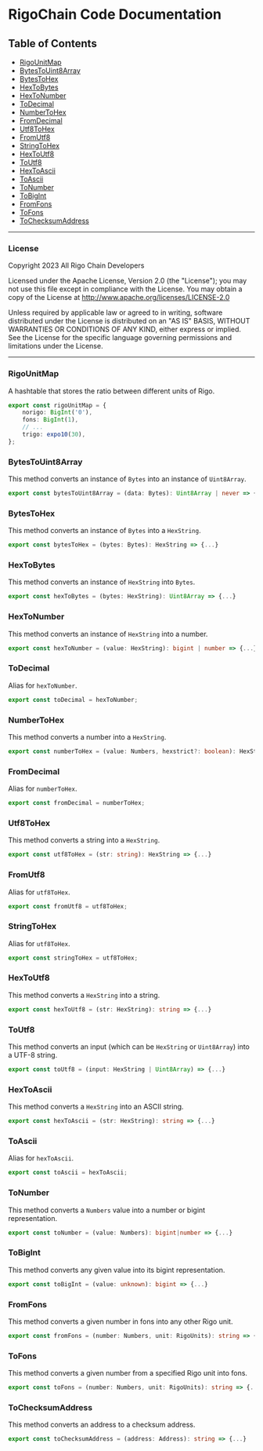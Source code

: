 # RigoChain Code Documentation

## Table of Contents
- [RigoUnitMap](#rigo-unit-map)
- [BytesToUint8Array](#bytes-to-uint8-array)
- [BytesToHex](#bytes-to-hex)
- [HexToBytes](#hex-to-bytes)
- [HexToNumber](#hex-to-number)
- [ToDecimal](#to-decimal)
- [NumberToHex](#number-to-hex)
- [FromDecimal](#from-decimal)
- [Utf8ToHex](#utf8-to-hex)
- [FromUtf8](#from-utf8)
- [StringToHex](#string-to-hex)
- [HexToUtf8](#hex-to-utf8)
- [ToUtf8](#to-utf8)
- [HexToAscii](#hex-to-ascii)
- [ToAscii](#to-ascii)
- [ToNumber](#to-number)
- [ToBigInt](#to-bigint)
- [FromFons](#from-fons)
- [ToFons](#to-fons)
- [ToChecksumAddress](#to-checksum-address)

---

### License
Copyright 2023 All Rigo Chain Developers

Licensed under the Apache License, Version 2.0 (the "License"); you may not use this file except in compliance with the License. You may obtain a copy of the License at http://www.apache.org/licenses/LICENSE-2.0

Unless required by applicable law or agreed to in writing, software distributed under the License is distributed on an "AS IS" BASIS, WITHOUT WARRANTIES OR CONDITIONS OF ANY KIND, either express or implied. See the License for the specific language governing permissions and limitations under the License.

---

### RigoUnitMap

A hashtable that stores the ratio between different units of Rigo.

```ts
export const rigoUnitMap = {
    norigo: BigInt('0'),
    fons: BigInt(1),
    // ...
    trigo: expo10(30),
};
```

### BytesToUint8Array

This method converts an instance of `Bytes` into an instance of `Uint8Array`.

```ts
export const bytesToUint8Array = (data: Bytes): Uint8Array | never => {...}
```

### BytesToHex

This method converts an instance of `Bytes` into a `HexString`.

```ts
export const bytesToHex = (bytes: Bytes): HexString => {...}
```

### HexToBytes

This method converts an instance of `HexString` into `Bytes`.

```ts
export const hexToBytes = (bytes: HexString): Uint8Array => {...}
```

### HexToNumber

This method converts an instance of `HexString` into a number.

```ts
export const hexToNumber = (value: HexString): bigint | number => {...}
```

### ToDecimal

Alias for `hexToNumber`.

```ts
export const toDecimal = hexToNumber;
```

### NumberToHex

This method converts a number into a `HexString`.

```ts
export const numberToHex = (value: Numbers, hexstrict?: boolean): HexString => {...}
```

### FromDecimal

Alias for `numberToHex`.

```ts
export const fromDecimal = numberToHex;
```

### Utf8ToHex

This method converts a string into a `HexString`.

```ts
export const utf8ToHex = (str: string): HexString => {...}
```

### FromUtf8

Alias for `utf8ToHex`.

```ts
export const fromUtf8 = utf8ToHex;
```

### StringToHex

Alias for `utf8ToHex`.

```ts
export const stringToHex = utf8ToHex;
```

### HexToUtf8

This method converts a `HexString` into a string.

```ts
export const hexToUtf8 = (str: HexString): string => {...}
```

### ToUtf8

This method converts an input (which can be `HexString` or `Uint8Array`) into a UTF-8 string.

```ts
export const toUtf8 = (input: HexString | Uint8Array) => {...}
```

### HexToAscii

This method converts a `HexString` into an ASCII string.

```ts
export const hexToAscii = (str: HexString): string => {...}
```

### ToAscii

Alias for `hexToAscii`.

```ts
export const toAscii = hexToAscii;
```

### ToNumber

This method converts a `Numbers` value into a number or bigint representation.

```ts
export const toNumber = (value: Numbers): bigint|number => {...}
```

### ToBigInt

This method converts any given value into its bigint representation.

```ts
export const toBigInt = (value: unknown): bigint => {...}
```

### FromFons

This method converts a given number in fons into any other Rigo unit.

```ts
export const fromFons = (number: Numbers, unit: RigoUnits): string => {...}
```

### ToFons

This method converts a given number from a specified Rigo unit into fons.

```ts
export const toFons = (number: Numbers, unit: RigoUnits): string => {...}
```

### ToChecksumAddress

This method converts an address to a checksum address.

```ts
export const toChecksumAddress = (address: Address): string => {...}
```
